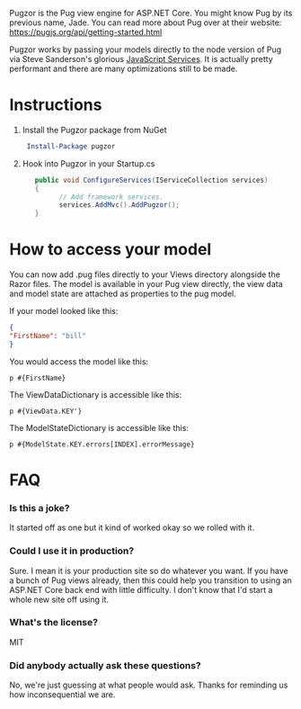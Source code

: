 Pugzor is the Pug view engine for ASP.NET Core. You might know Pug by its previous name, Jade.
You can read more about Pug over at their website: https://pugjs.org/api/getting-started.html

Pugzor works by passing your models directly to the node version of Pug via Steve Sanderson's glorious [JavaScript Services](https://github.com/aspnet/JavaScriptServices).
It is actually pretty performant and there are many optimizations still to be made.

# Instructions

1. Install the Pugzor package from NuGet

   ```PowerShell
    Install-Package pugzor
   ```
2. Hook into Pugzor in your Startup.cs

   ```csharp
      public void ConfigureServices(IServiceCollection services)
      {
            // Add framework services.
            services.AddMvc().AddPugzor();
      }
   ```
# How to access your model

You can now add .pug files directly to your Views directory alongside the Razor files.
The model is available in your Pug view directly, the view data and model state are attached as properties to the pug model.

If your model looked like this:

   ```json
   {
   "FirstName": "bill"
   }
   ```

You would access the model like this:

   ```pug
   p #{FirstName}
   ```
   
The ViewDataDictionary is accessible like this:

   ```pug
   p #{ViewData.KEY'}
   ```
   
The ModelStateDictionary is accessible like this:

   ```pug
   p #{ModelState.KEY.errors[INDEX].errorMessage}
   ```

# FAQ

### Is this a joke?

It started off as one but it kind of worked okay so we rolled with it.

### Could I use it in production?

Sure. I mean it is your production site so do whatever you want. If you have a bunch of Pug views already, then this could help you transition to using an ASP.NET Core back end with little difficulty. I don't know that I'd start a whole new site off using it.

### What's the license?

MIT

### Did anybody actually ask these questions?

No, we're just guessing at what people would ask. Thanks for reminding us how inconsequential we are.
